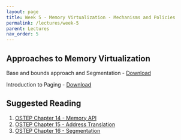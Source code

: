 ```yaml
---
layout: page
title: Week 5 - Memory Virtualization - Mechanisms and Policies
permalink: /lectures/week-5
parent: Lectures
nav_order: 5
---
```


## Approaches to Memory Virtualization

Base and bounds approach and Segmentation - [Download](https://karthikv1392.github.io/cs3301_osn/slides/OSN_L09.pdf)

Introduction to Paging - [Download](https://karthikv1392.github.io/cs3301_osn/slides/OSN_L10.pdf)


## Suggested Reading

1. [OSTEP Chapter 14 - Memory API](https://pages.cs.wisc.edu/~remzi/OSTEP/vm-api.pdf)
2. [OSTEP Chapter 15 - Address Translation](https://pages.cs.wisc.edu/~remzi/OSTEP/vm-mechanism.pdf)
3. [OSTEP Chapter 16 - Segmentation](https://pages.cs.wisc.edu/~remzi/OSTEP/vm-segmentation.pdf)
